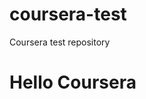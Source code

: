 # coursera-test
Coursera test repository 
<html>
<head>
	<title>Hello Cousera</title>
</head>
<body>
<h1>Hello Coursera</h1>
</body>
</html>
  
